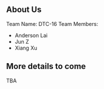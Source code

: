 ## About Us
Team Name: DTC-16
Team Members:
- Anderson Lai
- Jun Z
- Xiang Xu
## More details to come
TBA
